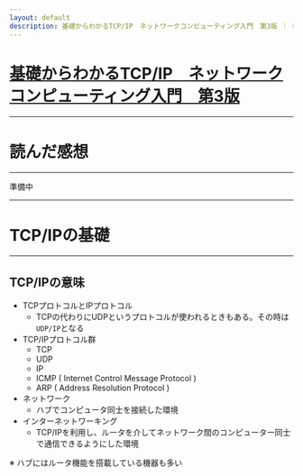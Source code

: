 ```yaml
---
layout: default
description: 基礎からわかるTCP/IP　ネットワークコンピューティング入門　第3版 ｜ 村山公保
---
```


# [基礎からわかるTCP/IP　ネットワークコンピューティング入門　第3版](https://www.amazon.co.jp/gp/product/B00U7A661U)

---

# 読んだ感想

---

準備中

---

# TCP/IPの基礎

---

## TCP/IPの意味

 - TCPプロトコルとIPプロトコル
   - TCPの代わりにUDPというプロトコルが使われるときもある。その時は`UDP/IP`となる
 - TCP/IPプロトコル群
   - TCP
   - UDP
   - IP
   - ICMP ( Internet Control Message Protocol )
   - ARP ( Address Resolution Protocol )
 - ネットワーク
   - ハブでコンピュータ同士を接続した環境
 - インターネットワーキング
   - TCP/IPを利用し、ルータを介してネットワーク間のコンピューター同士で通信できるようにした環境

※ ハブにはルータ機能を搭載している機器も多い

